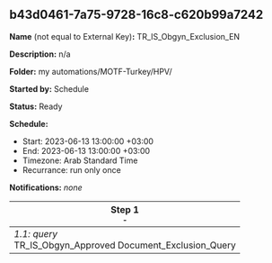 ## b43d0461-7a75-9728-16c8-c620b99a7242

**Name** (not equal to External Key)**:** TR_IS_Obgyn_Exclusion_EN

**Description:** n/a

**Folder:** my automations/MOTF-Turkey/HPV/

**Started by:** Schedule

**Status:** Ready

**Schedule:**

* Start: 2023-06-13 13:00:00 +03:00
* End: 2023-06-13 13:00:00 +03:00
* Timezone: Arab Standard Time
* Recurrance: run only once

**Notifications:** _none_


| Step 1<br>_<small>-</small>_ |
| --- |
| _1.1: query_<br>TR_IS_Obgyn_Approved Document_Exclusion_Query |
